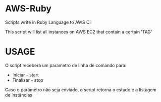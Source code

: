 # AWS-Ruby
Scripts write in Ruby Language to AWS Cli

This script will list all instances on AWS EC2 that contain a certain 'TAG'

# USAGE
O script receberá um parametro de linha de comando para:
* Iniciar - start
* Finalizar - stop

Caso o parâmetro não seja enviado, o script retorna o estado e a listagem de instâncias


